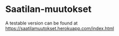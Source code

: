 # Saatilan-muutokset
A testable version can be found at https://saatilamuutokset.herokuapp.com/index.html

